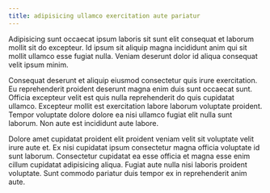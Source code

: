 ```yaml
---
title: adipisicing ullamco exercitation aute pariatur
---
```


Adipisicing sunt occaecat ipsum laboris sit sunt elit consequat et laborum mollit sit do excepteur. Id ipsum sit aliquip magna incididunt anim qui sit mollit ullamco esse fugiat nulla. Veniam deserunt dolor id aliqua consequat velit ipsum minim.

Consequat deserunt et aliquip eiusmod consectetur quis irure exercitation. Eu reprehenderit proident deserunt magna enim duis sunt occaecat sunt. Officia excepteur velit est quis nulla reprehenderit do quis cupidatat ullamco. Excepteur mollit est exercitation labore laborum voluptate proident. Tempor voluptate dolore dolore ea nisi ullamco fugiat elit nulla sunt laborum. Non aute est incididunt aute labore.

Dolore amet cupidatat proident elit proident veniam velit sit voluptate velit irure aute et. Ex nisi cupidatat ipsum consectetur magna officia voluptate id sunt laborum. Consectetur cupidatat ea esse officia et magna esse enim cillum cupidatat adipisicing aliqua. Fugiat aute nulla nisi laboris proident voluptate. Sunt commodo pariatur duis tempor ex in reprehenderit anim aute.